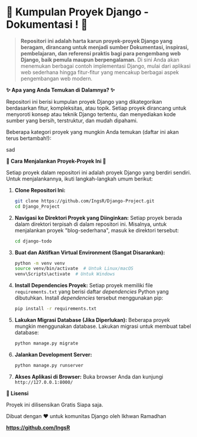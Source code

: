 # 📂 Kumpulan Proyek Django - Dokumentasi ! 🐍

> **Repositori ini adalah harta karun proyek-proyek Django yang beragam, dirancang untuk menjadi sumber Dokumentasi, inspirasi, pembelajaran, dan referensi praktis bagi para pengembang web Django, baik pemula maupun berpengalaman.**  Di sini Anda akan menemukan berbagai contoh implementasi Django, mulai dari aplikasi web sederhana hingga fitur-fitur yang mencakup berbagai aspek pengembangan web modern.

**✨ Apa yang Anda Temukan di Dalamnya? ✨**

Repositori ini berisi kumpulan proyek Django yang dikategorikan berdasarkan fitur, kompleksitas, atau topik. Setiap proyek dirancang untuk menyoroti konsep atau teknik Django tertentu, dan menyediakan kode sumber yang bersih, terstruktur, dan mudah dipahami.

Beberapa kategori proyek yang mungkin Anda temukan (daftar ini akan terus bertambah!):

sad
    
**🚀 Cara Menjalankan Proyek-Proyek Ini 🚀**

Setiap proyek dalam repositori ini adalah proyek Django yang berdiri sendiri. Untuk menjalankannya, ikuti langkah-langkah umum berikut:

1.  **Clone Repositori Ini:**
    ```bash
    git clone https://github.com/IngsR/Django-Project.git
    cd Django_Project
    ```

2.  **Navigasi ke Direktori Proyek yang Diinginkan:**
    Setiap proyek berada dalam direktori terpisah di dalam repositori ini. Misalnya, untuk menjalankan proyek "blog-sederhana", masuk ke direktori tersebut:
    ```bash
    cd django-todo
    ```

3.  **Buat dan Aktifkan Virtual Environment (Sangat Disarankan):**
    ```bash
    python -m venv venv
    source venv/bin/activate  # Untuk Linux/macOS
    venv\Scripts\activate  # Untuk Windows
    ```

4.  **Install Dependencies Proyek:**
    Setiap proyek memiliki file `requirements.txt` yang berisi daftar *dependencies* Python yang dibutuhkan. Install *dependencies* tersebut menggunakan pip:
    ```bash
    pip install -r requirements.txt
    ```

5.  **Lakukan Migrasi Database (Jika Diperlukan):**
    Beberapa proyek mungkin menggunakan database. Lakukan migrasi untuk membuat tabel database:
    ```bash
    python manage.py migrate
    ```

6.  **Jalankan Development Server:**
    ```bash
    python manage.py runserver
    ```

7.  **Akses Aplikasi di Browser:**
    Buka browser Anda dan kunjungi `http://127.0.0.1:8000/`

**📄 Lisensi**

Proyek ini dilisensikan Gratis Siapa saja.

   Dibuat dengan ❤️ untuk komunitas Django oleh Ikhwan Ramadhan

**https://github.com/IngsR**
